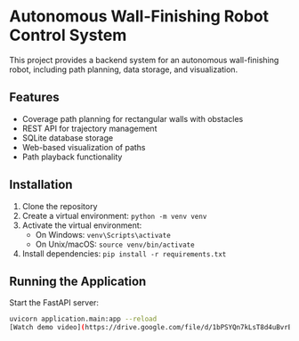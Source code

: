 # Autonomous Wall-Finishing Robot Control System

This project provides a backend system for an autonomous wall-finishing robot, including path planning, data storage, and visualization.

## Features

- Coverage path planning for rectangular walls with obstacles
- REST API for trajectory management
- SQLite database storage
- Web-based visualization of paths
- Path playback functionality

## Installation

1. Clone the repository
2. Create a virtual environment: `python -m venv venv`
3. Activate the virtual environment:
   - On Windows: `venv\Scripts\activate`
   - On Unix/macOS: `source venv/bin/activate`
4. Install dependencies: `pip install -r requirements.txt`

## Running the Application

Start the FastAPI server:
```bash
uvicorn application.main:app --reload
[Watch demo video](https://drive.google.com/file/d/1bPSYQn7kLsT8d4uBvrBaFzBOi7Y7WcfP/view?usp=drive_link)
